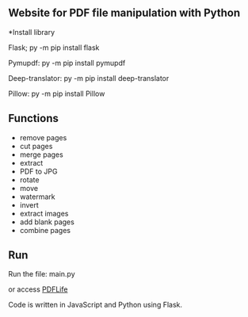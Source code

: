 ## Website for PDF file manipulation with Python
*Install library 

Flask; py -m pip install flask

Pymupdf: py -m pip install pymupdf

Deep-translator: py -m pip install deep-translator

Pillow: py -m pip install Pillow


## Functions
- remove pages
- cut pages
- merge pages
- extract
- PDF to JPG
- rotate
- move
- watermark
- invert
- extract images
- add blank pages
- combine pages

## Run

Run the file: main.py

or
access [PDFLife](https://pdflife.onrender.com/)

Code is written in JavaScript and Python using Flask.
